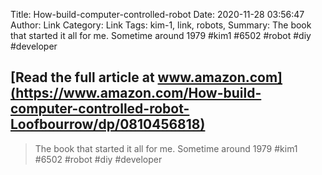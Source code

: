 Title: How-build-computer-controlled-robot
Date: 2020-11-28 03:56:47
Author: Link
Category: Link
Tags: kim-1, link, robots, 
Summary: The book that started it all for me. Sometime around 1979  #kim1 #6502 #robot #diy #developer

## [Read the full article at www.amazon.com](https://www.amazon.com/How-build-computer-controlled-robot-Loofbourrow/dp/0810456818)
> The book that started it all for me. Sometime around 1979  #kim1 #6502 #robot #diy #developer

